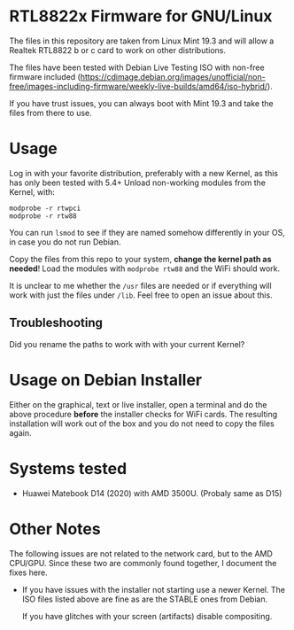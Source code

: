 # RTL8822x Firmware for GNU/Linux

The files in this repository are taken from Linux Mint 19.3 and will allow a
Realtek RTL8822 b or c card to work on other distributions.

The files have been tested with Debian Live Testing ISO with non-free firmware
included (https://cdimage.debian.org/images/unofficial/non-free/images-including-firmware/weekly-live-builds/amd64/iso-hybrid/).

If you have trust issues, you can always boot with Mint 19.3 and take the files
from there to use.

# Usage

Log in with your favorite distribution, preferably with a new Kernel, as this
has only been tested with 5.4+
Unload non-working modules from the Kernel, with:
```
modprobe -r rtwpci
modprobe -r rtw88
```

You can run `lsmod` to see if they are named somehow differently in your OS,
in case you do not run Debian.

Copy the files from this repo to your system, **change the kernel path as needed**!
Load the modules with `modprobe rtw88` and the WiFi should work.

It is unclear to me whether the `/usr` files are needed or if everything will
work with just the files under `/lib`. Feel free to open an issue about this.

## Troubleshooting

Did you rename the paths to work with with your current Kernel?

# Usage on Debian Installer

Either on the graphical, text or live installer, open a terminal and do the
above procedure **before** the installer checks for WiFi cards. The resulting
installation will work out of the box and you do not need to copy the files
again.

# Systems tested

- Huawei Matebook D14 (2020) with AMD 3500U. (Probaly same as D15)

# Other Notes

The following issues are not related to the network card, but to the AMD CPU/GPU.
Since these two are commonly found together, I document the fixes here.

- If you have issues with the installer not starting use a newer Kernel.
  The ISO files listed above are fine as are the STABLE ones from Debian.

  If you have glitches with your screen (artifacts) disable compositing.
